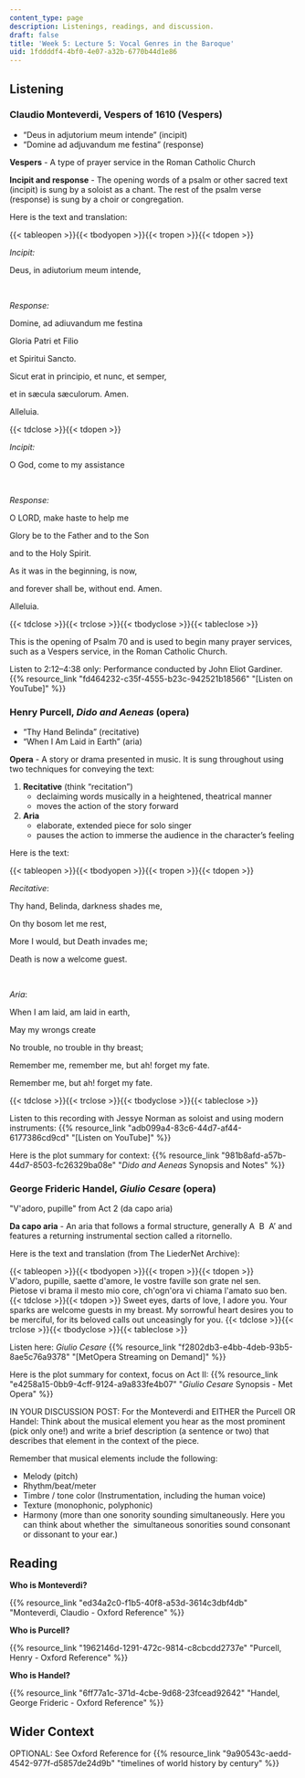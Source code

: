 ```yaml
---
content_type: page
description: Listenings, readings, and discussion.
draft: false
title: 'Week 5: Lecture 5: Vocal Genres in the Baroque'
uid: 1fddddf4-4bf0-4e07-a32b-6770b44d1e86
---
```

## Listening

### Claudio Monteverdi, Vespers of 1610 (Vespers)

- “Deus in adjutorium meum intende” (incipit)
- “Domine ad adjuvandum me festina” (response)

**Vespers** - A type of prayer service in the Roman Catholic Church

**Incipit and response** - The opening words of a psalm or other sacred text (incipit) is sung by a soloist as a chant. The rest of the psalm verse (response) is sung by a choir or congregation. 

Here is the text and translation:

{{< tableopen >}}{{< tbodyopen >}}{{< tropen >}}{{< tdopen >}}

*Incipit:*

Deus, in adiutorium meum intende,

 

*Response:*

Domine, ad adiuvandum me festina 

Gloria Patri et Filio 

et Spiritui Sancto.

Sicut erat in principio, et nunc, et semper, 

et in sæcula sæculorum. Amen.

Alleluia.

{{< tdclose >}}{{< tdopen >}}

*Incipit:*

O God, come to my assistance 

 

*Response:*

O LORD, make haste to help me

Glory be to the Father and to the Son 

and to the Holy Spirit. 

As it was in the beginning, is now,

and forever shall be, without end. Amen.

Alleluia.

{{< tdclose >}}{{< trclose >}}{{< tbodyclose >}}{{< tableclose >}}

This is the opening of Psalm 70 and is used to begin many prayer services, such as a Vespers service, in the Roman Catholic Church. 

Listen to 2:12–4:38 only: Performance conducted by John Eliot Gardiner. {{% resource_link "fd464232-c35f-4555-b23c-942521b18566" "[Listen on YouTube]" %}}

### Henry Purcell, *Dido and Aeneas* (opera)

- “Thy Hand Belinda” (recitative)
- “When I Am Laid in Earth” (aria)

**Opera** - A story or drama presented in music. It is sung throughout using two techniques for conveying the text: 

1. **Recitative** (think “recitation”)
    - declaiming words musically in a heightened, theatrical manner  
    - moves the action of the story forward 
2. **Aria**
    - elaborate, extended piece for solo singer  
    - pauses the action to immerse the audience in the character’s feeling 

Here is the text:

{{< tableopen >}}{{< tbodyopen >}}{{< tropen >}}{{< tdopen >}}

*Recitative*: 

Thy hand, Belinda, darkness shades me, 

On thy bosom let me rest, 

More I would, but Death invades me; 

Death is now a welcome guest. 

 

*Aria*: 

When I am laid, am laid in earth, 

May my wrongs create 

No trouble, no trouble in thy breast; 

Remember me, remember me, but ah! forget my fate. 

Remember me, but ah! forget my fate. 

{{< tdclose >}}{{< trclose >}}{{< tbodyclose >}}{{< tableclose >}}

Listen to this recording with Jessye Norman as soloist and using modern instruments: {{% resource_link "adb099a4-83c6-44d7-af44-6177386cd9cd" "[Listen on YouTube]" %}}

Here is the plot summary for context: {{% resource_link "981b8afd-a57b-44d7-8503-fc26329ba08e" "*Dido and Aeneas* Synopsis and Notes" %}}

### George Frideric Handel, *Giulio Cesare* (opera)

"V'adoro, pupille" from Act 2 (da capo aria)

**Da capo aria** - An aria that follows a formal structure, generally A  B  A’ and features a returning instrumental section called a ritornello. 

Here is the text and translation (from The LiederNet Archive):

{{< tableopen >}}{{< tbodyopen >}}{{< tropen >}}{{< tdopen >}}
V'adoro, pupille, saette d'amore, le vostre faville son grate nel sen. Pietose vi brama il mesto mio core, ch'ogn'ora vi chiama l'amato suo ben.
{{< tdclose >}}{{< tdopen >}}
Sweet eyes, darts of love, I adore you. Your sparks are welcome guests in my breast. My sorrowful heart desires you to be merciful, for its beloved calls out unceasingly for you.
{{< tdclose >}}{{< trclose >}}{{< tbodyclose >}}{{< tableclose >}}

Listen here: *Giulio Cesare* {{% resource_link "f2802db3-e4bb-4deb-93b5-8ae5c76a9378" "[MetOpera Streaming on Demand]" %}}

Here is the plot summary for context, focus on Act II: {{% resource_link "e4258a15-0bb9-4cff-9124-a9a833fe4b07" "*Giulio Cesare* Synopsis - Met Opera" %}}

IN YOUR DISCUSSION POST: For the Monteverdi and EITHER the Purcell OR Handel: Think about the musical element you hear as the most prominent (pick only one!) and write a brief description (a sentence or two) that describes that element in the context of the piece. 

Remember that musical elements include the following: 

- Melody (pitch)  
- Rhythm/beat/meter  
- Timbre / tone color (Instrumentation, including the human voice) 
- Texture (monophonic, polyphonic) 
- Harmony (more than one sonority sounding simultaneously. Here you can think about whether the  simultaneous sonorities sound consonant or dissonant to your ear.) 

## Reading

**Who is Monteverdi?**

{{% resource_link "ed34a2c0-f1b5-40f8-a53d-3614c3dbf4db" "Monteverdi, Claudio - Oxford Reference" %}}

**Who is Purcell?**

{{% resource_link "1962146d-1291-472c-9814-c8cbcdd2737e" "Purcell, Henry - Oxford Reference" %}}

**Who is Handel?**

{{% resource_link "6ff77a1c-371d-4cbe-9d68-23fcead92642" "Handel, George Frideric - Oxford Reference" %}}

## Wider Context

OPTIONAL: See Oxford Reference for {{% resource_link "9a90543c-aedd-4542-977f-d5857de24d9b" "timelines of world history by century" %}}